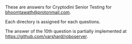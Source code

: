 These are answers for Cryptodini Senior Testing for bhoomtawath@protonmail.com.

Each directory is assigned for each questions.

The answer of the 10th question is partially implemented at https://github.com/varshard/roboserver.
